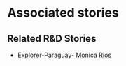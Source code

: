 # Associated stories

<!-- !!DO NOT REMOVE!! start autogenerated hyperlinks -->
## Related R&D Stories
- [Explorer\-Paraguay\- Monica Rios](/RnD-Archive/stories/?doc=23_Monica_Paraguay-en-US)
<!-- !!DO NOT REMOVE!! end autogenerated hyperlinks -->